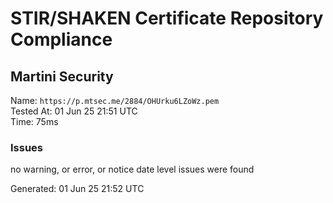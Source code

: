 # STIR/SHAKEN Certificate Repository Compliance

## Martini Security

Name: `https://p.mtsec.me/2884/OHUrku6LZoWz.pem`\
Tested At: 01 Jun 25 21:51 UTC\
Time: 75ms

### Issues

no warning, or error, or notice date level issues were found

Generated: 01 Jun 25 21:52 UTC